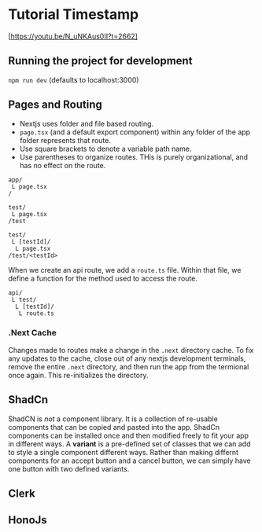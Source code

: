 # Tutorial Timestamp
[https://youtu.be/N_uNKAus0II?t=2662]
## Running the project for development
`npm run dev`
(defaults to localhost:3000)

## Pages and Routing
- Nextjs uses folder and file based routing.
- `page.tsx` (and a default export component) within any folder of the app folder represents that route.
- Use square brackets to denote a variable path name.
- Use parentheses to organize routes. THis is purely organizational, and has no effect on the route.

```
app/
 L page.tsx
/

test/
 L page.tsx
/test

test/
 L [testId]/
  L page.tsx
/test/<testId>
```
When we create an api route, we add a `route.ts` file. Within that file, we define a function for the method used to access the route.
```
api/
 L test/
  L [testId]/
   L route.ts
```

### .Next Cache
Changes made to routes make a change in the `.next` directory cache. To fix any updates to the cache, close out of any nextjs development terminals, remove the entire `.next` directory, and then run the app from the termional once again. This re-initializes the directory.

## ShadCn
ShadCN is *not* a component library. It is a collection of re-usable components that can be copied and pasted into the app.
ShadCn components can be installed once and then modified freely to fit your app in different ways.
A **variant** is a pre-defined set of classes that we can add to style a single component different ways. Rather than making differnt components for an accept button and a cancel button, we can simply have one button with two defined variants.

## Clerk

## HonoJs
